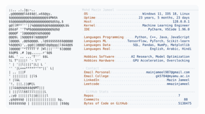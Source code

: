 <picture>
  <source srcset="https://raw.githubusercontent.com/mmazinjameel/mmazinjameel/main/dark_mode.svg?v=1745801550" media="(prefers-color-scheme: dark)">
  <img src="https://raw.githubusercontent.com/mmazinjameel/mmazinjameel/main/light_mode.svg?v=1745801550">
</picture>
